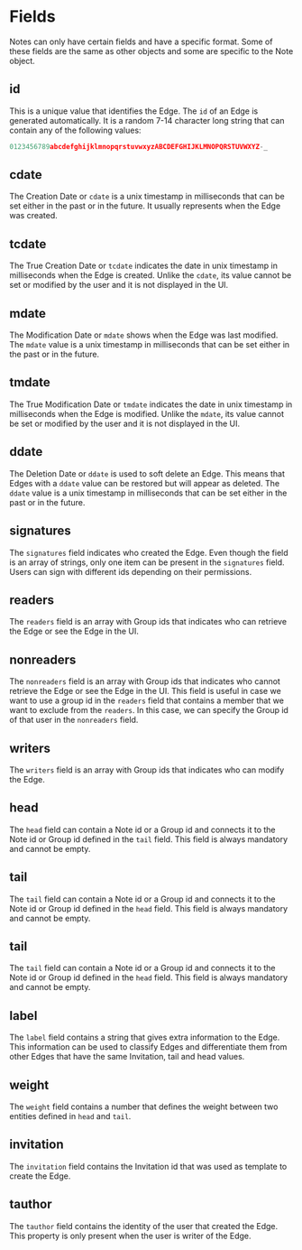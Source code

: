 # Fields

Notes can only have certain fields and have a specific format. Some of these fields are the same as other objects and some are specific to the Note object.

## id

This is a unique value that identifies the Edge. The `id` of an Edge is generated automatically. It is a random 7-14 character long string that can contain any of the following values:

```javascript
0123456789abcdefghijklmnopqrstuvwxyzABCDEFGHIJKLMNOPQRSTUVWXYZ-_
```

## cdate

The Creation Date or `cdate` is a unix timestamp in milliseconds that can be set either in the past or in the future. It usually represents when the Edge was created.

## tcdate

The True Creation Date or `tcdate` indicates the date in unix timestamp in milliseconds when the Edge is created. Unlike the `cdate`, its value cannot be set or modified by the user and it is not displayed in the UI.

## mdate

The Modification Date or `mdate` shows when the Edge was last modified. The `mdate` value is a unix timestamp in milliseconds that can be set either in the past or in the future.

## tmdate

The True Modification Date or `tmdate` indicates the date in unix timestamp in milliseconds when the Edge is modified. Unlike the `mdate`, its value cannot be set or modified by the user and it is not displayed in the UI.

## ddate

The Deletion Date or `ddate` is used to soft delete an Edge. This means that Edges with a `ddate` value can be restored but will appear as deleted. The `ddate` value is a unix timestamp in milliseconds that can be set either in the past or in the future.

## signatures

The `signatures` field indicates who created the Edge. Even though the field is an array of strings, only one item can be present in the `signatures` field. Users can sign with different ids depending on their permissions.

## readers

The `readers` field is an array with Group ids that indicates who can retrieve the Edge or see the Edge in the UI.

## nonreaders

The `nonreaders` field is an array with Group ids that indicates who cannot retrieve the Edge or see the Edge in the UI. This field is useful in case we want to use a group id in the `readers` field that contains a member that we want to exclude from the `readers`. In this case, we can specify the Group id of that user in the `nonreaders` field.

## writers

The `writers` field is an array with Group ids that indicates who can modify the Edge.&#x20;

## head

The `head` field can contain a Note id or a Group id and connects it to the Note id or Group id defined in the `tail` field. This field is always mandatory and cannot be empty.

## tail

The `tail` field can contain a Note id or a Group id and connects it to the Note id or Group id defined in the `head` field. This field is always mandatory and cannot be empty.

## tail

The `tail` field can contain a Note id or a Group id and connects it to the Note id or Group id defined in the `head` field. This field is always mandatory and cannot be empty.

## label

The `label` field contains a string that gives extra information to the Edge. This information can be used to classify Edges and differentiate them from other Edges that have the same Invitation, tail and head values.

## weight

The `weight` field contains a number that defines the weight between two entities defined in `head` and `tail`.

## invitation

The `invitation` field contains the Invitation id that was used as template to create the Edge.

## tauthor

The `tauthor` field contains the identity of the user that created the Edge. This property is only present when the user is writer of the Edge.
